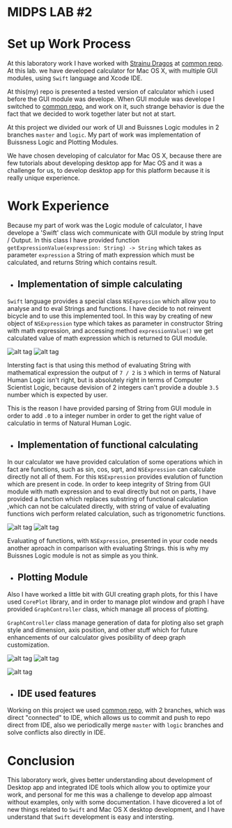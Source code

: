 # MIDPS LAB #2

# Set up Work Process

At this laboratory work I have worked with [Strainu Dragos](https://github.com/strdr4605) at [common repo](https://github.com/strdr4605/Calculator-OSX).
At this lab. we have developed calculator for Mac OS X, with multiple GUI modules, using `Swift` language and Xcode IDE. 

At this(my) repo is presented a tested version of calculator which i used before the GUI module was develope. When GUI module was develope I
switched to [common repo](https://github.com/strdr4605/Calculator-OSX), and work on it, such strange behavior is due the fact that
we decided to work together later but not at start.

At this project we divided our work of UI and Buissnes Logic modules in 2 branches `master` and `logic`. My part of work was implementation 
of Buissness Logic and Plotting Modules.

We have chosen developing of calculator for Mac OS X, because there are few tutorials about developing desktop app for Mac OS
and it was a challenge for us, to develop desktop app for this platform because it is really unique experience.

# Work Experience

Because my part of work was the Logic module of calculator, I have develope a 'Swift' class wich communicate with GUI module by
string Input / Output. In this class I have provided function `getExpressionValue(expression: String) -> String` which takes as parameter
`expression` a String of math expression which must be calculated, and returns String which contains result.

- ## Implementation of simple calculating

`Swift` language provides a special class `NSExpression` which allow you to analyse and to eval Strings and functions. I have
decide to not reinvent bicycle and to use this implemented tool. In this way by creating of new object of `NSExpression` type
which takes as parameter in constructor String with math expression, and accessing method `expressionValue()` we get calculated value of math expression which is returned to GUI module.

![alt tag](https://github.com/ASV44/MIDPS_LABS/blob/master/LAB2/screens/Screen%20Shot%202017-04-26%20at%2001.46.04.png) 
![alt tag](https://github.com/ASV44/MIDPS_LABS/blob/master/LAB2/screens/Screen%20Shot%202017-04-26%20at%2001.46.53.png)

Intersting fact is that using this method of evaluating String with mathematical expression the output of `7 / 2` is `3` which
in terms of Natural Human Logic isn't right, but is absolutely right in terms of Computer Scientist Logic, because devision of
2 integers can't provide a double `3.5` number which is expected by user.

This is the reason I have provided parsing of String from GUI module in order to add `.0` to a integer number in order to get
the right value of calculatio in terms of Natural Human Logic.

- ## Implementation of functional calculating

In our calculator we have provided calculation of some operations which in fact are functions, such as sin, cos, sqrt, and 
`NSExpression` can calculate directly not all of them. For this `NSExpression` provides evalution of function which are present in code. In order to keep integrity of String from GUI module with math expression and to eval directly but not on parts, I have provided a function which replaces substring of functional calculation ,which can not be calculated directly, with string of value of evaluating functions wich perform related calculation, such as trigonometric functions.

![alt tag](https://github.com/ASV44/MIDPS_LABS/blob/master/LAB2/screens/Screen%20Shot%202017-04-26%20at%2001.51.03.png)
![alt tag](https://github.com/ASV44/MIDPS_LABS/blob/master/LAB2/screens/Screen%20Shot%202017-04-26%20at%2001.53.01.png) 

Evaluating of functions, with `NSExpression`, presented in your code needs another aproach in comparison with evaluating 
Strings. this is why my Buissnes Logic module is not as simple as you think.

- ## Plotting Module

Also I have worked a little bit with GUI creating graph plots, for this I have used `CorePlot` library, and in order to manage
plot window and graph I have provided `GraphController` class, which manage all process of plotting.

`GraphController` class manage generation of data for ploting also set graph style and dimension, axis position, and other stuff which for future enhancements of our calculator gives posibility of deep graph customization.

![alt tag](https://github.com/ASV44/MIDPS_LABS/blob/master/LAB2/screens/Screen%20Shot%202017-04-26%20at%2001.55.58.png)
![alt tag](https://github.com/ASV44/MIDPS_LABS/blob/master/LAB2/screens/Screen%20Shot%202017-04-26%20at%2001.56.07.png)

![alt tag](https://github.com/ASV44/MIDPS_LABS/blob/master/LAB2/screens/Screen%20Shot%202017-04-26%20at%2001.54.01.png)

- ## IDE used features

Working on this project we used [common repo](https://github.com/strdr4605/Calculator-OSX), with 2 branches, which was direct
"connected" to IDE, which allows us to commit and push to repo direct from IDE, also we periodically merge `master` with  `logic` branches and solve conflicts also directly in IDE.

# Conclusion

This laboratory work, gives better understanding about development of Desktop app and integrated IDE tools which allow you to optimize your work, and personal for me this was a challenge to develop app almoast without examples, only with some documentation. I have dicovered a lot of new things related to `Swift` and Mac OS X desktop development, and I have understand that `Swift` development is easy and intersting.
